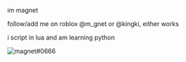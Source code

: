 im magnet

follow/add me on roblox @m_gnet or @kingki, either works

i script in lua and am learning python

![magnet#0666](https://user-images.githubusercontent.com/86327263/147302518-7b2924ab-ebcb-4ed0-bac2-82e32fc651d8.gif)
